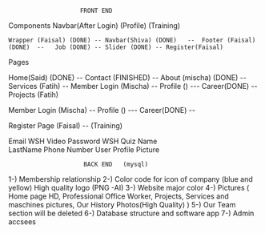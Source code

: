 


                        FRONT END

   Components
                                Navbar(After Login)  (Profile) (Training)

    Wrapper (Faisal) (DONE) -- Navbar(Shiva) (DONE)   --  Footer (Faisal) (DONE)  --   Job (DONE) -- Slider (DONE) -- Register(Faisal)


   Pages 

   Home(Said) (DONE)  -- Contact (FINISHED)  -- About (mischa) (DONE) --  Services (Fatih)  --   Member Login (Mischa)   --   Profile ()  ---  Career(DONE)  --  Projects (Fatih)

   Member Login (Mischa)   --   Profile ()  ---  Career(DONE)   --

   Register Page (Faisal) -- (Training)   


   Email                   WSH Video
   Password                WSH Quiz
   Name                     
   LastName
   Phone Number
   User Profile Picture

                         BACK END   (mysql)


1-) Membership relationship
2-) Color code for icon of company (blue and yellow) High quality logo (PNG -AI)
3-) Website major color
4-) Pictures ( Home page HD, Professional Office Worker, Projects, Services and maschines pictures, Our History Photos(High Quality) )
5-) Our Team section will be deleted 
6-) Database structure and software app
7-) Admin accsees 

